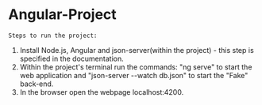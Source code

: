 # Angular-Project


	Steps to run the project:
1. Install Node.js, Angular and json-server(within the project) -  this step is specified in the documentation.
2. Within the project's terminal run the commands: "ng serve" to start the web application and "json-server --watch db.json" to start the "Fake" back-end.
3. In the browser open the webpage localhost:4200.

